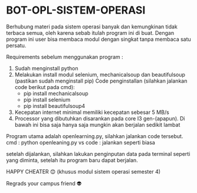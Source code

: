 # BOT-OPL-SISTEM-OPERASI

Berhubung materi pada sistem operasi banyak dan kemungkinan tidak terbaca semua, oleh karena sebab itulah program ini di buat.
Dengan program ini user bisa membaca modul dengan singkat tanpa membaca satu persatu. 

Requirements sebelum menggunakan program :
1. Sudah menginstall python
2. Melakukan install modul selenium, mechanicalsoup dan beautifulsoup (pastikan sudah menginstall pip)
   Code penginstallan (silahkan jalankan code berikut pada cmd):
   - pip install mechanicalsoup
   - pip install selenium
   - pip install beautifulsoup4
4. Kecepatan internet minimal memiliki kecepatan sebesar 5 MB/s
5. Processor yang dibutuhkan disarankan pada core I3 gen-(apapun). Di bawah ini bisa saja hanya saja mungkin akan berjalan sedikit lambat

Program utama adalah openlearning.py, silahkan jalankan code tersebut.
cmd : python openleaning.py
vs code : jalankan seperti biasa

setelah dijalankan, silahkan lakukan penginputan data pada terminal seperti yang diminta, setelah itu program baru dapat berjalan.

HAPPY CHEATER 😊
(khusus modul sistem operasi semester 4)

Regrads your campus friend 👽
